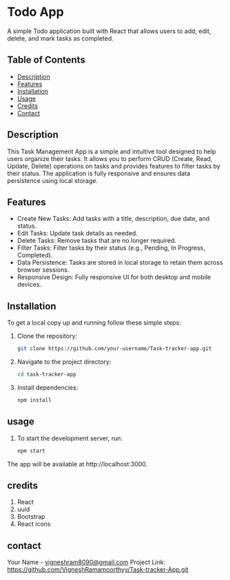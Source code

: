 # Todo App

A simple Todo application built with React that allows users to add, edit, delete, and mark tasks as completed.

## Table of Contents
- [Description](#description)
- [Features](#features)
- [Installation](#installation)
- [Usage](#usage)
- [Credits](#credits)
- [Contact](#contact)

## Description

This Task Management App is a simple and intuitive tool designed to help users organize their tasks. It allows you to perform CRUD (Create, Read, Update, Delete) operations on tasks and provides features to filter tasks by their status. The application is fully responsive and ensures data persistence using local storage.

## Features

- Create New Tasks: Add tasks with a title, description, due date, and status.
- Edit Tasks: Update task details as needed.
- Delete Tasks: Remove tasks that are no longer required.
- Filter Tasks: Filter tasks by their status (e.g., Pending, In Progress, Completed).
- Data Persistence: Tasks are stored in local storage to retain them across browser sessions.
- Responsive Design: Fully responsive UI for both desktop and mobile devices.

## Installation

To get a local copy up and running follow these simple steps:

1. Clone the repository:
   ```bash
   git clone https://github.com/your-username/Task-tracker-app.git

2. Navigate to the project directory:
   ```bash
   cd task-tracker-app

3. Install dependencies:
   ```bash
   npm install

## usage

1. To start the development server, run:
   ```bash
   npm start

The app will be available at http://localhost:3000.

## credits

1. React
2. uuid
3. Bootstrap
4. React icons

## contact 

Your Name - vigneshram8090@gmail.com
Project Link: https://github.com/VigneshRamamoorthyy/Task-tracker-App.git
